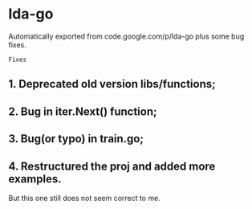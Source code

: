# lda-go
Automatically exported from code.google.com/p/lda-go plus some bug fixes.

```Fixes```
## 1. Deprecated old version libs/functions;
## 2. Bug in iter.Next() function;
## 3. Bug(or typo) in train.go;
## 4. Restructured the proj and added more examples.

But this one still does not seem correct to me.
